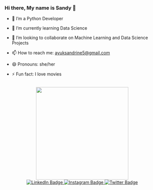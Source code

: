### Hi there, My name is Sandy 👋

<!--
**Sandy3435/Sandy3435** is a ✨ _special_ ✨ repository because its `README.md` (this file) appears on your GitHub profile.

Here are some ideas to get you started:
-->
- 🔭 I’m a Python Developer
- 🌱 I’m currently learning Data Science
- 👯 I’m looking to collaborate on Machine Learning and Data Science Projects
- 📫 How to reach me: ayuksandrine5@gmail.com
- 😄 Pronouns: she/her
- ⚡ Fun fact: I love movies

  <img src="https://komarev.com/ghpvc/?username= Sandy3435&style=flat-square&color=blue" alt=""/>

<div id="header" align="center">
  <img src="https://media.giphy.com/media/L1R1tvI9svkIWwpVYr/giphy.gif?cid=790b7611138hiisafe8b5xmbhtsogyszcwvwejvaa6mf8a6t&ep=v1_gifs_search&rid=giphy.gif&ct=g" width="300"/>
</div>
<div id="badges" align="center">
  <a href="https://www.linkedin.com/in/sandrine-ojong-ayuk-tabong-369b96265?utm_source=share&utm_campaign=share_via&utm_content=profile&utm_medium=android_app">
    <img src="https://img.shields.io/badge/LinkedIn-blue?style=for-the-badge&logo=linkedin&logoColor=white" alt="LinkedIn Badge"/>
  </a>
  <a href="https://www.instagram.com/_ayuktabongsandrine/?next=%2F">
    <img src="https://img.shields.io/badge/Instagram-pink?style=for-the-badge&logo=instagram&logoColor=pink" alt="Instagram Badge"/>
  </a>
  <a href="https://x.com/_xoxo_sandy?t=ydCH0CLoxGNpPTO3m8MqVw&s=09">
    <img src="https://img.shields.io/badge/Twitter-blue?style=for-the-badge&logo=twitter&logoColor=white" alt="Twitter Badge"/>
  </a>
</div>

